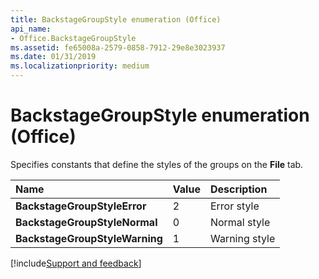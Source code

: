 ```yaml
---
title: BackstageGroupStyle enumeration (Office)
api_name:
- Office.BackstageGroupStyle
ms.assetid: fe65008a-2579-0858-7912-29e8e3023937
ms.date: 01/31/2019
ms.localizationpriority: medium
---
```



# BackstageGroupStyle enumeration (Office)

Specifies constants that define the styles of the groups on the **File** tab.

|Name|Value|Description|
|:-----|:-----|:-----|
|**BackstageGroupStyleError**|2|Error style|
|**BackstageGroupStyleNormal**|0|Normal style|
|**BackstageGroupStyleWarning**|1|Warning style|

[!include[Support and feedback](~/includes/feedback-boilerplate.md)]